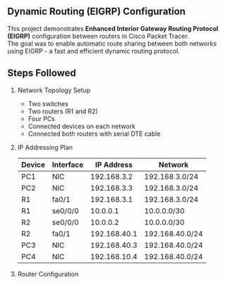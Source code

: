 ## Dynamic Routing (EIGRP) Configuration

This project demonstrates **Enhanced Interior Gateway Routing Protocol (EIGRP)** configuration between routers in Cisco Packet Tracer.  
The goal was to enable automatic route sharing between both networks using EIGRP - a fast and efficient dynamic routing protocol.

## Steps Followed
1. Network Topology Setup
   
   - Two switches
   - Two routers (R1 and R2)
   - Four PCs
   - Connected devices on each network
   - Connected both routers with serial DTE cable

2. IP Addressing Plan
   
   | Device | Interface | IP Address | Network |
   |---------|------------|-------------|----------|
   | PC1 | NIC | 192.168.3.2 | 192.168.3.0/24 |
   | PC2 | NIC | 192.168.3.3 | 192.168.3.0/24 |
   | R1 | fa0/1 | 192.168.3.1 | 192.168.3.0/24 |
   | R1 | se0/0/0 | 10.0.0.1 | 10.0.0.0/30 |
   | R2 | se0/0/0 | 10.0.0.2 | 10.0.0.0/30 |
   | R2 | fa0/1 | 192.168.40.1 | 192.168.40.0/24 |
   | PC3 | NIC | 192.168.40.3 | 192.168.40.0/24 |
   | PC4 | NIC | 192.168.10.4 | 192.168.40.0/24 |

3. Router Configuration




































